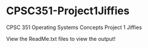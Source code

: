 # CPSC351-Project1Jiffies
CPSC 351 Operating Systems Concepts Project 1 Jiffies

View the ReadMe.txt files to view the output!
